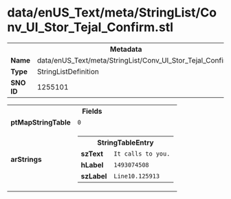 <h1>data/enUS_Text/meta/StringList/Conv_UI_Stor_Tejal_Confirm.stl</h1><table><tr><th colspan="100%">Metadata</th></tr><tr><td><b>Name</b></td><td>data/enUS_Text/meta/StringList/Conv_UI_Stor_Tejal_Confirm.stl</td></tr><tr><td><b>Type</b></td><td>StringListDefinition</td></tr><tr><td><b>SNO ID</b></td><td>1255101</td></tr></table>

<table><tr><th colspan="100%">Fields</th></tr><tr><td><b>ptMapStringTable</b></td><td><code>0</code></td></tr><tr><td><b>arStrings</b></td><td><table><tr><th colspan="100%">StringTableEntry</th></tr><tr><td><b>szText</b></td><td><code>It calls to you.</code></td></tr><tr><td><b>hLabel</b></td><td><code>1493074508</code></td></tr><tr><td><b>szLabel</b></td><td><code>Line10.125913</code></td></tr></table>


</td></tr></table>

